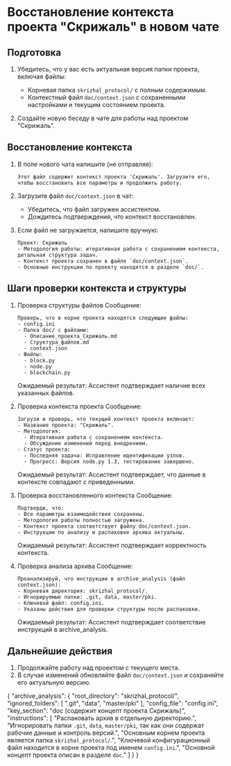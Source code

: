 
# Восстановление контекста проекта "Скрижаль" в новом чате

## Подготовка
1. Убедитесь, что у вас есть актуальная версия папки проекта, включая файлы:
   - Корневая папка `skrizhal_protocol/` с полным содержимым.
   - Контекстный файл `doc/context.json` с сохраненными настройками и текущим состоянием проекта.

2. Создайте новую беседу в чате для работы над проектом "Скрижаль".

## Восстановление контекста
1. В поле нового чата напишите (не отправляя):
   ```
   Этот файл содержит контекст проекта 'Скрижаль'. Загрузите его, чтобы восстановить все параметры и продолжить работу.
   ```

2. Загрузите файл `doc/context.json` в чат:
   - Убедитесь, что файл загружен ассистентом.
   - Дождитесь подтверждения, что контекст восстановлен.

3. Если файл не загружается, напишите вручную:
   ```
   Проект: Скрижаль
   - Методология работы: итеративная работа с сохранением контекста, детальная структура задач.
   - Контекст проекта сохранен в файле `doc/context.json`.
   - Основные инструкции по проекту находятся в разделе `doc/`.
   ```

## Шаги проверки контекста и структуры
1. Проверка структуры файлов
   Сообщение:
   ```
   Проверь, что в корне проекта находятся следующие файлы:
   - config.ini
   - Папка doc/ с файлами:
     - Описание_проекта_Скрижаль.md
     - Структура_файлов.md
     - context.json
   - Файлы:
     - block.py
     - node.py
     - blockchain.py
   ```
   Ожидаемый результат:
   Ассистент подтверждает наличие всех указанных файлов.

2. Проверка контекста проекта
   Сообщение:
   ```
   Загрузи и проверь, что текущий контекст проекта включает:
   - Название проекта: "Скрижаль".
   - Методология:
     - Итеративная работа с сохранением контекста.
     - Обсуждение изменений перед внедрением.
   - Статус проекта:
     - Последняя задача: Исправление идентификации узлов.
     - Прогресс: Версия node.py 1.3, тестирование завершено.
   ```
   Ожидаемый результат:
   Ассистент подтверждает, что данные в контексте совпадают с приведенными.

3. Проверка восстановленного контекста
   Сообщение:
   ```
   Подтверди, что:
   - Все параметры взаимодействия сохранены.
   - Методология работы полностью загружена.
   - Контекст проекта соответствует файлу doc/context.json.
   - Инструкции по анализу и распаковке архива актуальны.
   ```
   Ожидаемый результат:
   Ассистент подтверждает корректность контекста.

4. Проверка анализа архива
   Сообщение:
   ```
   Проанализируй, что инструкции в archive_analysis (файл context.json):
   - Корневая директория: skrizhal_protocol/.
   - Игнорируемые папки: .git, data, master/pki.
   - Ключевой файл: config.ini.
   - Указаны действия для проверки структуры после распаковки.
   ```
   Ожидаемый результат:
   Ассистент подтверждает соответствие инструкций в archive_analysis.

## Дальнейшие действия
   1. Продолжайте работу над проектом с текущего места.
   2. В случае изменений обновляйте файл `doc/context.json` и сохраняйте его актуальную версию.




{
    "archive_analysis": {
        "root_directory": "skrizhal_protocol/",
        "ignored_folders": [
            ".git",
            "data",
            "master/pki"
        ],
        "config_file": "config.ini",
        "key_section": "doc (содержит концепт проекта Скрижаль)",
        "instructions": [
            "Распаковать архив в отдельную директорию.",
            "Игнорировать папки `.git`, `data`, `master/pki`, так как они содержат рабочие данные и контроль версий.",
            "Основным корнем проекта является папка `skrizhal_protocol/`.",
            "Ключевой конфигурационный файл находится в корне проекта под именем `config.ini`.",
            "Основной концепт проекта описан в разделе `doc`."
        ]
    }
}
